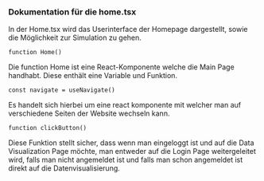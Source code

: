 ### Dokumentation für die home.tsx
In der Home.tsx wird das Userinterface der Homepage dargestellt, sowie
die Möglichkeit zur Simulation zu gehen.

```function Home()```


Die function Home ist eine React-Komponente welche die Main Page handhabt.
Diese enthält eine Variable und Funktion.

```const navigate = useNavigate()```


Es handelt sich hierbei um eine react komponente mit welcher man auf verschiedene Seiten der Website
wechseln kann.


```function clickButton()```


Diese Funktion stellt sicher, dass wenn man eingeloggt ist und auf die Data Visualization Page möchte, man entweder
auf die Login Page weitergeleitet wird, falls man nicht angemeldet ist und falls man schon angemeldet ist
direkt auf die Datenvisualisierung.

